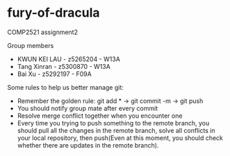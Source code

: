 # fury-of-dracula
COMP2521 assignment2

Group members
* KWUN KEI LAU - z5265204 - W13A
* Tang Xinran - z5300870 - W13A
* Bai Xu - z5292197 - F09A


Some rules to help us better manage git:
- Remember the golden rule: git add * -> git commit -m -> git push 
- You should notify group mate after every commit 
- Resolve merge conflict together when you encounter one
- Every time you trying to push something to the remote branch, you should pull all the changes in the remote branch, solve all conflicts in
your local repository, then push(Even at this moment, you should check whether there are updates in the remote branch).
